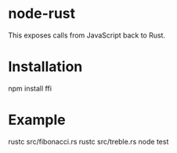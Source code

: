 # node-rust

This exposes calls from JavaScript back to Rust. 

# Installation

npm install ffi

# Example 

rustc src/fibonacci.rs
rustc src/treble.rs
node test




